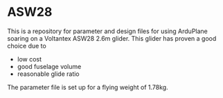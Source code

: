 ASW28
=====

This is a repository for parameter and design files for using ArduPlane soaring
on a Voltantex ASW28 2.6m glider. This glider has proven a good choice due to

 - low cost
 - good fuselage volume
 - reasonable glide ratio
 
 The parameter file is set up for a flying weight of 1.78kg.
